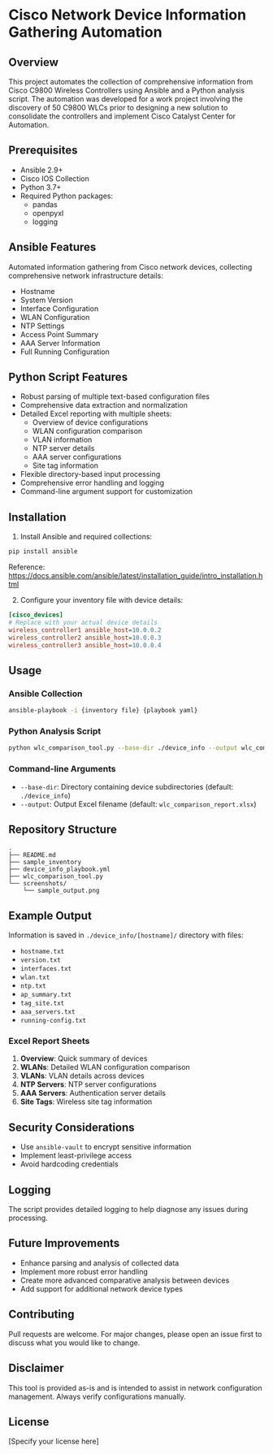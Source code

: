 # Cisco Network Device Information Gathering Automation

## Overview
This project automates the collection of comprehensive information from Cisco C9800 Wireless Controllers using Ansible and a Python analysis script. The automation was developed for a work project involving the discovery of 50 C9800 WLCs prior to designing a new solution to consolidate the controllers and implement Cisco Catalyst Center for Automation.

## Prerequisites
- Ansible 2.9+
- Cisco IOS Collection
- Python 3.7+
- Required Python packages:
  - pandas
  - openpyxl
  - logging

## Ansible Features
Automated information gathering from Cisco network devices, collecting comprehensive network infrastructure details:
- Hostname
- System Version
- Interface Configuration
- WLAN Configuration
- NTP Settings
- Access Point Summary
- AAA Server Information
- Full Running Configuration

## Python Script Features
- Robust parsing of multiple text-based configuration files
- Comprehensive data extraction and normalization
- Detailed Excel reporting with multiple sheets:
  - Overview of device configurations
  - WLAN configuration comparison
  - VLAN information
  - NTP server details
  - AAA server configurations
  - Site tag information
- Flexible directory-based input processing
- Comprehensive error handling and logging
- Command-line argument support for customization

## Installation
1. Install Ansible and required collections:
```bash
pip install ansible
```
Reference: https://docs.ansible.com/ansible/latest/installation_guide/intro_installation.html

2. Configure your inventory file with device details:
```ini
[cisco_devices]
# Replace with your actual device details
wireless_controller1 ansible_host=10.0.0.2
wireless_controller2 ansible_host=10.0.0.3
wireless_controller3 ansible_host=10.0.0.4
```

## Usage

### Ansible Collection
```bash
ansible-playbook -i {inventory file} {playbook yaml}
```

### Python Analysis Script
```bash
python wlc_comparison_tool.py --base-dir ./device_info --output wlc_comparison_report.xlsx
```

### Command-line Arguments
- `--base-dir`: Directory containing device subdirectories (default: `./device_info`)
- `--output`: Output Excel filename (default: `wlc_comparison_report.xlsx`)

## Repository Structure
```
.
├── README.md
├── sample_inventory
├── device_info_playbook.yml
├── wlc_comparison_tool.py
└── screenshots/
    └── sample_output.png
```

## Example Output
Information is saved in `./device_info/[hostname]/` directory with files:
- `hostname.txt`
- `version.txt`
- `interfaces.txt`
- `wlan.txt`
- `ntp.txt`
- `ap_summary.txt`
- `tag_site.txt`
- `aaa_servers.txt`
- `running-config.txt`

### Excel Report Sheets
1. **Overview**: Quick summary of devices
2. **WLANs**: Detailed WLAN configuration comparison
3. **VLANs**: VLAN details across devices
4. **NTP Servers**: NTP server configurations
5. **AAA Servers**: Authentication server details
6. **Site Tags**: Wireless site tag information

## Security Considerations
- Use `ansible-vault` to encrypt sensitive information
- Implement least-privilege access
- Avoid hardcoding credentials

## Logging
The script provides detailed logging to help diagnose any issues during processing.

## Future Improvements
- Enhance parsing and analysis of collected data
- Implement more robust error handling
- Create more advanced comparative analysis between devices
- Add support for additional network device types

## Contributing
Pull requests are welcome. For major changes, please open an issue first to discuss what you would like to change.

## Disclaimer
This tool is provided as-is and is intended to assist in network configuration management. Always verify configurations manually.

## License
[Specify your license here]
